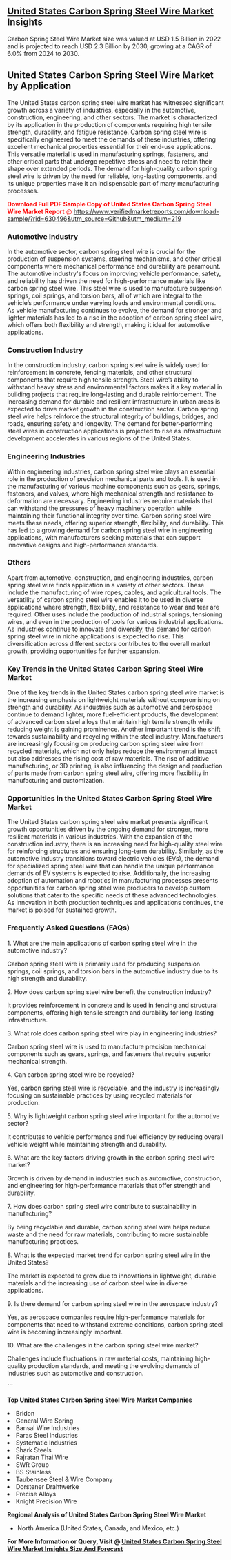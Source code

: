 <h2><a href="https://www.verifiedmarketreports.com/download-sample/?rid=630496&amp;utm_source=Github&amp;utm_medium=219" target="_blank">United States Carbon Spring Steel Wire Market</a> Insights</h2><p>Carbon Spring Steel Wire Market size was valued at USD 1.5 Billion in 2022 and is projected to reach USD 2.3 Billion by 2030, growing at a CAGR of 6.0% from 2024 to 2030.</p><p> <h2>United States Carbon Spring Steel Wire Market by Application</h2> The United States carbon spring steel wire market has witnessed significant growth across a variety of industries, especially in the automotive, construction, engineering, and other sectors. The market is characterized by its application in the production of components requiring high tensile strength, durability, and fatigue resistance. Carbon spring steel wire is specifically engineered to meet the demands of these industries, offering excellent mechanical properties essential for their end-use applications. This versatile material is used in manufacturing springs, fasteners, and other critical parts that undergo repetitive stress and need to retain their shape over extended periods. The demand for high-quality carbon spring steel wire is driven by the need for reliable, long-lasting components, and its unique properties make it an indispensable part of many manufacturing processes. <p><span class=""><span style="color: #ff0000;"><strong>Download Full PDF Sample Copy of United States Carbon Spring Steel Wire Market Report</strong> @ </span><a href="https://www.verifiedmarketreports.com/download-sample/?rid=630496&amp;utm_source=Github&amp;utm_medium=219" target="_blank">https://www.verifiedmarketreports.com/download-sample/?rid=630496&amp;utm_source=Github&amp;utm_medium=219</a></span></p> <h3>Automotive Industry</h3> In the automotive sector, carbon spring steel wire is crucial for the production of suspension systems, steering mechanisms, and other critical components where mechanical performance and durability are paramount. The automotive industry's focus on improving vehicle performance, safety, and reliability has driven the need for high-performance materials like carbon spring steel wire. This steel wire is used to manufacture suspension springs, coil springs, and torsion bars, all of which are integral to the vehicle’s performance under varying loads and environmental conditions. As vehicle manufacturing continues to evolve, the demand for stronger and lighter materials has led to a rise in the adoption of carbon spring steel wire, which offers both flexibility and strength, making it ideal for automotive applications. <h3>Construction Industry</h3> In the construction industry, carbon spring steel wire is widely used for reinforcement in concrete, fencing materials, and other structural components that require high tensile strength. Steel wire’s ability to withstand heavy stress and environmental factors makes it a key material in building projects that require long-lasting and durable reinforcement. The increasing demand for durable and resilient infrastructure in urban areas is expected to drive market growth in the construction sector. Carbon spring steel wire helps reinforce the structural integrity of buildings, bridges, and roads, ensuring safety and longevity. The demand for better-performing steel wires in construction applications is projected to rise as infrastructure development accelerates in various regions of the United States. <h3>Engineering Industries</h3> Within engineering industries, carbon spring steel wire plays an essential role in the production of precision mechanical parts and tools. It is used in the manufacturing of various machine components such as gears, springs, fasteners, and valves, where high mechanical strength and resistance to deformation are necessary. Engineering industries require materials that can withstand the pressures of heavy machinery operation while maintaining their functional integrity over time. Carbon spring steel wire meets these needs, offering superior strength, flexibility, and durability. This has led to a growing demand for carbon spring steel wire in engineering applications, with manufacturers seeking materials that can support innovative designs and high-performance standards. <h3>Others</h3> Apart from automotive, construction, and engineering industries, carbon spring steel wire finds application in a variety of other sectors. These include the manufacturing of wire ropes, cables, and agricultural tools. The versatility of carbon spring steel wire enables it to be used in diverse applications where strength, flexibility, and resistance to wear and tear are required. Other uses include the production of industrial springs, tensioning wires, and even in the production of tools for various industrial applications. As industries continue to innovate and diversify, the demand for carbon spring steel wire in niche applications is expected to rise. This diversification across different sectors contributes to the overall market growth, providing opportunities for further expansion. <h3>Key Trends in the United States Carbon Spring Steel Wire Market</h3> One of the key trends in the United States carbon spring steel wire market is the increasing emphasis on lightweight materials without compromising on strength and durability. As industries such as automotive and aerospace continue to demand lighter, more fuel-efficient products, the development of advanced carbon steel alloys that maintain high tensile strength while reducing weight is gaining prominence. Another important trend is the shift towards sustainability and recycling within the steel industry. Manufacturers are increasingly focusing on producing carbon spring steel wire from recycled materials, which not only helps reduce the environmental impact but also addresses the rising cost of raw materials. The rise of additive manufacturing, or 3D printing, is also influencing the design and production of parts made from carbon spring steel wire, offering more flexibility in manufacturing and customization. <h3>Opportunities in the United States Carbon Spring Steel Wire Market</h3> The United States carbon spring steel wire market presents significant growth opportunities driven by the ongoing demand for stronger, more resilient materials in various industries. With the expansion of the construction industry, there is an increasing need for high-quality steel wire for reinforcing structures and ensuring long-term durability. Similarly, as the automotive industry transitions toward electric vehicles (EVs), the demand for specialized spring steel wire that can handle the unique performance demands of EV systems is expected to rise. Additionally, the increasing adoption of automation and robotics in manufacturing processes presents opportunities for carbon spring steel wire producers to develop custom solutions that cater to the specific needs of these advanced technologies. As innovation in both production techniques and applications continues, the market is poised for sustained growth. <h3>Frequently Asked Questions (FAQs)</h3> <p>1. What are the main applications of carbon spring steel wire in the automotive industry?</p> <p>Carbon spring steel wire is primarily used for producing suspension springs, coil springs, and torsion bars in the automotive industry due to its high strength and durability.</p> <p>2. How does carbon spring steel wire benefit the construction industry?</p> <p>It provides reinforcement in concrete and is used in fencing and structural components, offering high tensile strength and durability for long-lasting infrastructure.</p> <p>3. What role does carbon spring steel wire play in engineering industries?</p> <p>Carbon spring steel wire is used to manufacture precision mechanical components such as gears, springs, and fasteners that require superior mechanical strength.</p> <p>4. Can carbon spring steel wire be recycled?</p> <p>Yes, carbon spring steel wire is recyclable, and the industry is increasingly focusing on sustainable practices by using recycled materials for production.</p> <p>5. Why is lightweight carbon spring steel wire important for the automotive sector?</p> <p>It contributes to vehicle performance and fuel efficiency by reducing overall vehicle weight while maintaining strength and durability.</p> <p>6. What are the key factors driving growth in the carbon spring steel wire market?</p> <p>Growth is driven by demand in industries such as automotive, construction, and engineering for high-performance materials that offer strength and durability.</p> <p>7. How does carbon spring steel wire contribute to sustainability in manufacturing?</p> <p>By being recyclable and durable, carbon spring steel wire helps reduce waste and the need for raw materials, contributing to more sustainable manufacturing practices.</p> <p>8. What is the expected market trend for carbon spring steel wire in the United States?</p> <p>The market is expected to grow due to innovations in lightweight, durable materials and the increasing use of carbon steel wire in diverse applications.</p> <p>9. Is there demand for carbon spring steel wire in the aerospace industry?</p> <p>Yes, as aerospace companies require high-performance materials for components that need to withstand extreme conditions, carbon spring steel wire is becoming increasingly important.</p> <p>10. What are the challenges in the carbon spring steel wire market?</p> <p>Challenges include fluctuations in raw material costs, maintaining high-quality production standards, and meeting the evolving demands of industries such as automotive and construction.</p> ```</p><p><strong>Top United States Carbon Spring Steel Wire Market Companies</strong></p><div data-test-id=""><p><li>Bridon</li><li> General Wire Spring</li><li> Bansal Wire Industries</li><li> Paras Steel Industries</li><li> Systematic Industries</li><li> Shark Steels</li><li> Rajratan Thai Wire</li><li> SWR Group</li><li> BS Stainless</li><li> Taubensee Steel & Wire Company</li><li> Dorstener Drahtwerke</li><li> Precise Alloys</li><li> Knight Precision Wire</li></p><div><strong>Regional Analysis of&nbsp;United States Carbon Spring Steel Wire Market</strong></div><ul><li dir="ltr"><p dir="ltr">North America&nbsp;(United States, Canada, and Mexico, etc.)</p></li></ul><p><strong>For More Information or Query, Visit @&nbsp;</strong><strong><a href="https://www.verifiedmarketreports.com/product/carbon-spring-steel-wire-market/?utm_source=Github&amp;utm_medium=219" target="_blank">United States Carbon Spring Steel Wire Market Insights Size And Forecast</a></strong></p></div>
